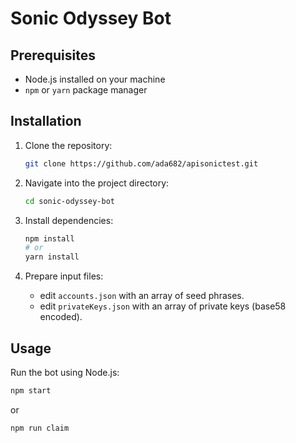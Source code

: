 # Sonic Odyssey Bot
## Prerequisites

- Node.js installed on your machine
- `npm` or `yarn` package manager

## Installation

1. Clone the repository:

   ```bash
   git clone https://github.com/ada682/apisonictest.git
   ```

2. Navigate into the project directory:

   ```bash
   cd sonic-odyssey-bot
   ```

3. Install dependencies:

   ```bash
   npm install
   # or
   yarn install
   ```

4. Prepare input files:

   - edit `accounts.json` with an array of seed phrases.
   - edit `privateKeys.json` with an array of private keys (base58 encoded).

## Usage

Run the bot using Node.js:

```bash
npm start
```

or

```bash
npm run claim
```
